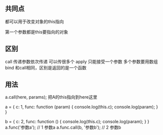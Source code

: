 共同点
-------
都可以用于改变对象的this指向

第一个参数都是this要指向的对象

区别
------
call 传递参数依次传递 可以传很多个
apply 只能接受一个参数 多个参数要用数组
bind 和call相同，区别是返回的是一个函数


用法
--------
a.call(here, params);
把A的this指向到here这里

a = {
    c: 1,
    func: function (param) {
        console.log(this.c);
        console.log(param);
    }
}

b = {
    c: 2,
    func: function () {
        console.log(this.c);
        console.log(param);
    }
}
a.func('参数a'); // 1 参数a
a.func.call(b, '参数b'); // 2 参数b
